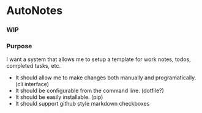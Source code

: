# AutoNotes

### WIP

### Purpose

I want a system that allows me to setup a template for work notes, todos, completed tasks, etc. 

- It should allow me to make changes both manually and programatically. (cli interface)
- It should be configurable from the command line. (dotfile?) 
- It should be easily installable. (pip)
- It should support github style markdown checkboxes
